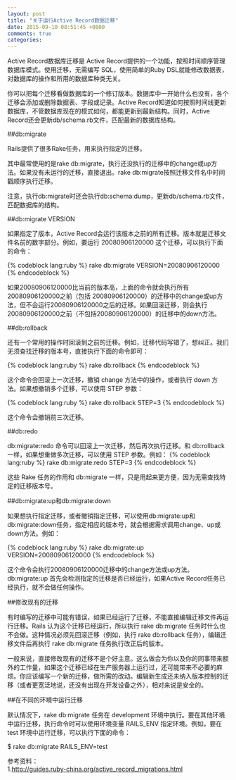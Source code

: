 ```yaml
---
layout: post
title: "关于运行Active Record数据迁移"
date: 2015-09-10 08:51:45 +0800
comments: true
categories: 
---
```

Active Record数据库迁移是 Active Record提供的一个功能，按照时间顺序管理数据库模式。使用迁移，无需编写 SQL，使用简单的Ruby DSL就能修改数据表，对数据库的操作和所用的数据库种类无关。

你可以把每个迁移看做数据库的一个修订版本。数据库中一开始什么也没有，各个迁移会添加或删除数据表、字段或记录。Active Record知道如何按照时间线更新数据库，不管数据库现在的模式如何，都能更新到最新结构。同时，Active Record还会更新db/schema.rb文件，匹配最新的数据库结构。

##db:migrate

Rails提供了很多Rake任务，用来执行指定的迁移。

其中最常使用的是rake db:migrate，执行还没执行的迁移中的change或up方法。如果没有未运行的迁移，直接退出。rake db:migrate按照迁移文件名中时间戳顺序执行迁移。

注意，执行db:migrate时还会执行db:schema:dump，更新db/schema.rb文件，匹配数据库的结构。

##db:migrate VERSION

如果指定了版本，Active Record会运行该版本之前的所有迁移。版本就是迁移文件名前的数字部分。例如，要运行 20080906120000 这个迁移，可以执行下面的命令：

{% codeblock lang:ruby %}
rake db:migrate VERSION=20080906120000
{% endcodeblock %}

如果20080906120000比当前的版本高，上面的命令就会执行所有20080906120000之前（包括 20080906120000）的迁移中的change或up方法，但不会运行20080906120000之后的迁移。如果回滚迁移，则会执行 20080906120000之前（不包括20080906120000）的迁移中的down方法。

##db:rollback

还有一个常用的操作时回滚到之前的迁移。例如，迁移代码写错了，想纠正。我们无须查找迁移的版本号，直接执行下面的命令即可：

{% codeblock lang:ruby %}
rake db:rollback
{% endcodeblock %}

这个命令会回滚上一次迁移，撤销 change 方法中的操作，或者执行 down 方法。如果想撤销多个迁移，可以使用 STEP 参数：

{% codeblock lang:ruby %}
rake db:rollback STEP=3
{% endcodeblock %}

这个命令会撤销前三次迁移。

##db:redo

db:migrate:redo 命令可以回滚上一次迁移，然后再次执行迁移。和 db:rollback 一样，如果想重做多次迁移，可以使用 STEP 参数。例如：
{% codeblock lang:ruby %}
rake db:migrate:redo STEP=3
{% endcodeblock %}

这些 Rake 任务的作用和 db:migrate 一样，只是用起来更方便，因为无需查找特定的迁移版本号。

##db:migrate:up和db:migrate:down

如果想执行指定迁移，或者撤销指定迁移，可以使用db:migrate:up和db:migrate:down任务，指定相应的版本号，就会根据需求调用change、up或down方法。例如：

{% codeblock lang:ruby %}
rake db:migrate:up VERSION=20080906120000
{% endcodeblock %}

这个命令会执行20080906120000迁移中的change方法或up方法。db:migrate:up 首先会检测指定的迁移是否已经运行，如果Active Record任务已经执行，就不会做任何操作。

##修改现有的迁移

有时编写的迁移中可能有错误，如果已经运行了迁移，不能直接编辑迁移文件再运行迁移。Rails 认为这个迁移已经运行，所以执行 rake db:migrate 任务时什么也不会做。这种情况必须先回滚迁移（例如，执行 rake db:rollback 任务），编辑迁移文件后再执行 rake db:migrate 任务执行改正后的版本。

一般来说，直接修改现有的迁移不是个好主意。这么做会为你以及你的同事带来额外的工作量，如果这个迁移已经在生产服务器上运行过，还可能带来不必要的麻烦。你应该编写一个新的迁移，做所需的改动。编辑新生成还未纳入版本控制的迁移（或者更宽泛地说，还没有出现在开发设备之外），相对来说是安全的。

##在不同的环境中运行迁移

默认情况下，rake db:migrate 任务在 development 环境中执行。要在其他环境中运行迁移，执行命令时可以使用环境变量 RAILS_ENV 指定环境。例如，要在 test 环境中运行迁移，可以执行下面的命令：

$ rake db:migrate RAILS_ENV=test


参考资料：     
1.http://guides.ruby-china.org/active_record_migrations.html